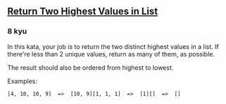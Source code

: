 <h2><a href=https://www.codewars.com/kata/57ab3c09bb994429df000a4a/train/javascript target="_blank">Return Two Highest Values in List</a></h2><h3>8 kyu</h3><p>In this kata, your job is to return the two distinct highest values in a list. If there're less than 2 unique values, return as many of them, as possible.</p><p>The result should also be ordered from highest to lowest.</p><p>Examples:</p><pre><code>[4, 10, 10, 9]  =&gt;  [10, 9][1, 1, 1]  =&gt;  [1][]  =&gt;  []</code></pre>